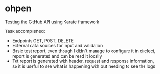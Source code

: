 # ohpen

Testing the GitHub API using Karate framework

Task accomplished:

* Endpoints GET, POST, DELETE
* External data sources for input and validation
* Basic test report, even though I didn't manage to configure it in circleci, report is generated and can be read it locally
* Tet report is generated with header, request and response information, so it is useful to see what is happening with out needing to see the logs
